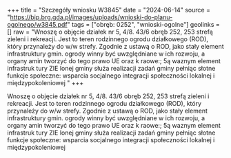 +++
title = "Szczegóły wniosku W3845"
date = "2024-06-14"
source = "https://bip.brg.gda.pl/images/uploads/wnioski-do-planu-ogolnego/w3845.pdf"
tags = ["obręb: 0252", "wnioski-ogolne"]
geolinks = []
raw = "Wnoszę o objęcie działek nr 5, 4/8. 43/6 obręb 252, 253 strefą zieleni i rekreacji. Jest to teren rodzinnego ogrodu działkowego (ROD), który przynależy do w/w strefy. Zgodnie z ustawą o ROD, jako stały element infrastruktury gmin. ogrody winny być uwzględniane w ich rozwoju, a organy amin tworzyć do tego  prawo UE oraz k raowe:; 5ą waznym element infrastruk tury ZIE lonej gminy służa realizacji zadań gminy pełniąc słotne funkcje społeczne: wsparcia socjalnego integracji społeczności lokalnej i międzypokoleniowej  "
+++

Wnoszę o objęcie działek nr 5, 4/8. 43/6 obręb 252, 253 strefą zieleni i rekreacji. Jest to teren
rodzinnego ogrodu działkowego (ROD), który przynależy do w/w strefy. Zgodnie z ustawą o ROD, jako stały
element infrastruktury gmin. ogrody winny być uwzględniane w ich rozwoju, a organy amin tworzyć do tego
 prawo UE oraz k raowe:; 5ą waznym element infrastruk tury ZIE lonej gminy służa realizacji zadań gminy pełniąc
słotne funkcje społeczne: wsparcia socjalnego integracji społeczności lokalnej i międzypokoleniowej
 


